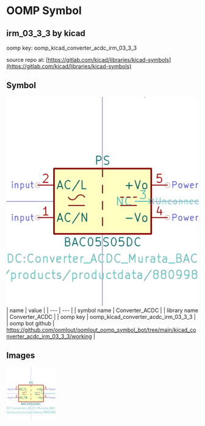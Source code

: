 # OOMP Symbol  
## irm_03_3_3  by kicad  
  
oomp key: oomp_kicad_converter_acdc_irm_03_3_3  
  
source repo at: [https://gitlab.com/kicad/libraries/kicad-symbols](https://gitlab.com/kicad/libraries/kicad-symbols)  
## Symbol  
  
[![working.png](working_600.png)](working.png)  
| name | value | 
| --- | --- | 
| symbol name | Converter_ACDC | 
| library name | Converter_ACDC | 
| oomp key | oomp_kicad_converter_acdc_irm_03_3_3 | 
| oomp bot github | https://github.com/oomlout/oomlout_oomp_symbol_bot/tree/main/kicad_converter_acdc_irm_03_3_3/working | 
## Images  
  
[![working.png](working_140.png)](working.png)  
